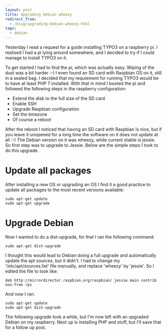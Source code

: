 ```yaml
---
layout: post
title: Upgrading Debian wheezy
redirect_from:
  - /blog/upgrading-debian-wheezy.html
tags:
  - debian
---
```


Yesterday I read a request for a guide installing TYPO3 on a raspberry pi. I realised I had a pi lying around somewhere,
and I decided to try if I could manage to install TYPO3 on it.

To get started I had to find the pi, which was actually easy. Wiping of the dust was a bit harder :-) I even found an SD
card with Raspbian OS on it, still in a sealed bag. I decided that my requiement for running TYPO3 would be to have at
least PHP 7 installed. With that in mind I booted the pi and followed the following steps in the raspberry
configuration:

* Extend the disk to the full size of the SD card
* Enable SSH
* Upgrade Raspbian configuration
* Set the timezone
* Of course a reboot

After the reboot I noticed that having an SD card with Raspbian is nice, but if you leave it unopened for a long time
the software on it does not update at all :-) The Debian version on it was wheezy, while current stable is jessie. So
first step was to upgrade to Jessie. Below are the simple steps I took to do this upgrade.

# Update all packages
After installing a new OS or upgrading an OS I find it a good practice to update all packages to the most recent
versions available:

    sudo apt-get update
    sudo apt-get upgrade

# Upgrade Debian
Now I wanted to do a dist-upgrade, for that I ran the following command:

    sudo apt-get dist-upgrade

I thought this would lead to Debian doing a full upgrade and automatically update the apt sources, but it didn't. I had
to change my '/etc/apt/sources.list' file manually, and replace 'wheezy' by 'jessie'. So I edited the file to look like:

    deb http://mirrordirector.raspbian.org/raspbian/ jessie main contrib non-free rpi

And now I ran:

    sudo apt-get update
    sudo apt-get dist-upgrade

The following upgrade took a while, but I'm now left with an upgraded Debian on my raspberry. Next up is installing PHP
and stuff, but I'll save that for a follow up post.